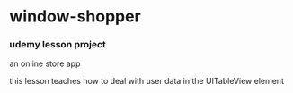 # window-shopper

### udemy lesson project

an online store app

this lesson teaches how to deal with user data in the UITableView element
